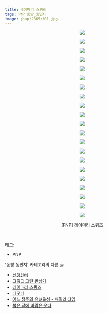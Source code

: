 ```yaml
---
title: 레이마리 스퀴즈
tags: PNP 동방_동인지
image: ghap/2865/001.jpg
---
```

<div class="article">
<p style="text-align: center; clear: none; float: none;"><img src="{{ site.nasurl }}/ghap/2865/001.jpg"/></p>
<p style="text-align: center; clear: none; float: none;"><img src="{{ site.nasurl }}/ghap/2865/002.jpg"/></p>
<p style="text-align: center; clear: none; float: none;"><img src="{{ site.nasurl }}/ghap/2865/003.jpg"/></p>
<p style="text-align: center; clear: none; float: none;"><img src="{{ site.nasurl }}/ghap/2865/004.jpg"/></p>
<p style="text-align: center; clear: none; float: none;"><img src="{{ site.nasurl }}/ghap/2865/005.jpg"/></p>
<p style="text-align: center; clear: none; float: none;"><img src="{{ site.nasurl }}/ghap/2865/006.jpg"/></p>
<p style="text-align: center; clear: none; float: none;"><img src="{{ site.nasurl }}/ghap/2865/007.jpg"/></p>
<p style="text-align: center; clear: none; float: none;"><img src="{{ site.nasurl }}/ghap/2865/008.jpg"/></p>
<p style="text-align: center; clear: none; float: none;"><img src="{{ site.nasurl }}/ghap/2865/009.jpg"/></p>
<p style="text-align: center; clear: none; float: none;"><img src="{{ site.nasurl }}/ghap/2865/010.jpg"/></p>
<p style="text-align: center; clear: none; float: none;"><img src="{{ site.nasurl }}/ghap/2865/011.jpg"/></p>
<p style="text-align: center; clear: none; float: none;"><img src="{{ site.nasurl }}/ghap/2865/012.jpg"/></p>
<p style="text-align: center; clear: none; float: none;"><img src="{{ site.nasurl }}/ghap/2865/013.jpg"/></p>
<p style="text-align: center; clear: none; float: none;"><img src="{{ site.nasurl }}/ghap/2865/014.jpg"/></p>
<p style="text-align: center; clear: none; float: none;"><img src="{{ site.nasurl }}/ghap/2865/015.jpg"/></p>
<p style="text-align: center; clear: none; float: none;"><img src="{{ site.nasurl }}/ghap/2865/016.jpg"/></p>
<p style="text-align: center; clear: none; float: none;"><img src="{{ site.nasurl }}/ghap/2865/017.jpg"/></p>
<p style="text-align: center; clear: none; float: none;"><img src="{{ site.nasurl }}/ghap/2865/018.jpg"/></p>
<p style="text-align: center; clear: none; float: none;"><img src="{{ site.nasurl }}/ghap/2865/019.jpg"/></p>
<p style="text-align: center; clear: none; float: none;"><img src="{{ site.nasurl }}/ghap/2865/020.jpg"/></p>
<p style="text-align: center; clear: none; float: none;"><img src="{{ site.nasurl }}/ghap/2865/021.jpg"/></p>
<p style="text-align: center; clear: none; float: none;">[PNP] 레이마리 스퀴즈</p>
<p><br/></p>
</div><div class="tagTrail">
<p>태그: </p>
<ul>
<li>PNP</li>
</ul>
</div><div class="another">
<p>'동방 동인지' 카테고리의 다른 글</p>
<ul>
<li><a href="/2016-12-09-ghap_2868">신령윈터</a></li>
<li><a href="/2016-12-09-ghap_2866">그렇고 그런 환상기</a></li>
<li><a href="/2016-12-09-ghap_2865">레이마리 스퀴즈</a></li>
<li><a href="/2016-12-09-ghap_2864">너구리</a></li>
<li><a href="/2016-12-09-ghap_2863">어느 점주의 유녀육성 - 패밀리 타임</a></li>
<li><a href="/2016-12-09-ghap_2862">붉은 달에 바람은 운다</a></li>
</ul>
</div><div class="cb_module cb_fluid">
<div class="cb_wrt cb_profile">
</div><!-- commentList close -->
</div>